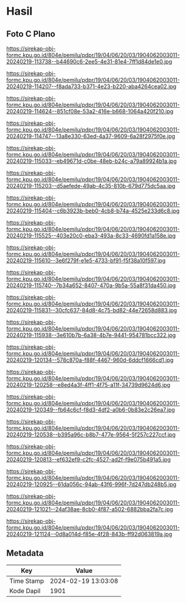 # Hasil

## Foto C Plano

https://sirekap-obj-formc.kpu.go.id/804e/pemilu/pdpr/19/04/06/20/03/1904062003011-20240219-113738--b44690c6-2ee5-4e31-81e4-7ff1d84de1e0.jpg

https://sirekap-obj-formc.kpu.go.id/804e/pemilu/pdpr/19/04/06/20/03/1904062003011-20240219-114207--f8ada733-b371-4e23-b220-aba4264cea02.jpg

https://sirekap-obj-formc.kpu.go.id/804e/pemilu/pdpr/19/04/06/20/03/1904062003011-20240219-114624--851cf08e-53a2-416e-b668-1064a420f210.jpg

https://sirekap-obj-formc.kpu.go.id/804e/pemilu/pdpr/19/04/06/20/03/1904062003011-20240219-114747--13a8e330-63ed-4a37-9609-6a28f2975f0e.jpg

https://sirekap-obj-formc.kpu.go.id/804e/pemilu/pdpr/19/04/06/20/03/1904062003011-20240219-115033--eb49671d-c0be-48eb-b24c-a79a89924b1a.jpg

https://sirekap-obj-formc.kpu.go.id/804e/pemilu/pdpr/19/04/06/20/03/1904062003011-20240219-115203--d5aefede-49ab-4c35-810b-679d775dc5aa.jpg

https://sirekap-obj-formc.kpu.go.id/804e/pemilu/pdpr/19/04/06/20/03/1904062003011-20240219-115404--c6b3923b-beb0-4cb8-b74a-4525e233d6c8.jpg

https://sirekap-obj-formc.kpu.go.id/804e/pemilu/pdpr/19/04/06/20/03/1904062003011-20240219-115525--403e20c0-eba3-493a-8c33-4690fd1a158e.jpg

https://sirekap-obj-formc.kpu.go.id/804e/pemilu/pdpr/19/04/06/20/03/1904062003011-20240219-115610--3e6f279f-e1e5-4733-bf91-f5f38a10f597.jpg

https://sirekap-obj-formc.kpu.go.id/804e/pemilu/pdpr/19/04/06/20/03/1904062003011-20240219-115740--7b34a652-8407-470a-9b5a-55a8f31da450.jpg

https://sirekap-obj-formc.kpu.go.id/804e/pemilu/pdpr/19/04/06/20/03/1904062003011-20240219-115831--30cfc637-84d8-4c75-bd82-44e72658d883.jpg

https://sirekap-obj-formc.kpu.go.id/804e/pemilu/pdpr/19/04/06/20/03/1904062003011-20240219-115938--3e610b7b-6a38-4b7e-9441-954781bcc322.jpg

https://sirekap-obj-formc.kpu.go.id/804e/pemilu/pdpr/19/04/06/20/03/1904062003011-20240219-120134--578c870a-f88f-4467-960d-6ddcf1666cd1.jpg

https://sirekap-obj-formc.kpu.go.id/804e/pemilu/pdpr/19/04/06/20/03/1904062003011-20240219-120258--e8ed4a3f-4ff1-4f75-a11f-34739d9624d6.jpg

https://sirekap-obj-formc.kpu.go.id/804e/pemilu/pdpr/19/04/06/20/03/1904062003011-20240219-120349--fb64c6cf-f8d3-4df2-a0b6-0b83e2c26ea7.jpg

https://sirekap-obj-formc.kpu.go.id/804e/pemilu/pdpr/19/04/06/20/03/1904062003011-20240219-120538--b395a96c-b8b7-477e-9564-5f257c227ccf.jpg

https://sirekap-obj-formc.kpu.go.id/804e/pemilu/pdpr/19/04/06/20/03/1904062003011-20240219-120813--ef632ef9-c2fc-4527-ad2f-f9e075b491a5.jpg

https://sirekap-obj-formc.kpu.go.id/804e/pemilu/pdpr/19/04/06/20/03/1904062003011-20240219-120925--61da056c-94ab-43f6-996f-7d247db248b5.jpg

https://sirekap-obj-formc.kpu.go.id/804e/pemilu/pdpr/19/04/06/20/03/1904062003011-20240219-121021--24af38ae-8cb0-4f87-a502-6882bba2fa7c.jpg

https://sirekap-obj-formc.kpu.go.id/804e/pemilu/pdpr/19/04/06/20/03/1904062003011-20240219-121124--0d8a014d-f85e-4f28-843b-ff92d063819a.jpg


## Metadata

| Key        | Value               |
| ---------- | ------------------- |
| Time Stamp | 2024-02-19 13:03:08 |
| Kode Dapil | 1901                |



